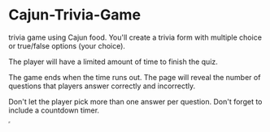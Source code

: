 # Cajun-Trivia-Game
trivia game using Cajun food.
You'll create a trivia form with multiple choice or true/false options (your choice).

The player will have a limited amount of time to finish the quiz. 


The game ends when the time runs out. The page will reveal the number of questions that players answer correctly and incorrectly.


Don't let the player pick more than one answer per question.
Don't forget to include a countdown timer.



<!-- working on the music  -->

<iframe width="0" height="0" src="http://www.youtuberepeater.com/watch?v=PRP7hNZ_cE8&name=Cajun+Song+Lanse+aux+pailles frame border="0" allow fullscreen></iframe>